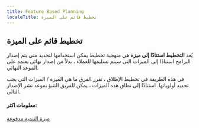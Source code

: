 ```yaml
---
title: Feature Based Planning
localeTitle: تخطيط قائم على الميزة
---
```

## تخطيط قائم على الميزة

يُعد **التخطيط استنادًا إلى ميزة** هي منهجية تخطيط يمكن استخدامها لتحديد متى يتم إصدار البرامج استنادًا إلى الميزات التي سيتم تسليمها للعملاء ، بدلاً من إصدار نهائي يعتمد على الموعد النهائي.

في هذه الطريقة في تخطيط الإطلاق ، تقرر الفرق ما هي الميزة / الميزات التي يجب تحديد أولوياتها. استنادًا إلى نطاق هذه الميزات ، يمكن للفريق التنبؤ بموعد نشر الإصدار التالي.

#### معلومات اكثر:

[ميزة التنمية مدفوعة](https://en.wikipedia.org/wiki/Feature-driven_development)